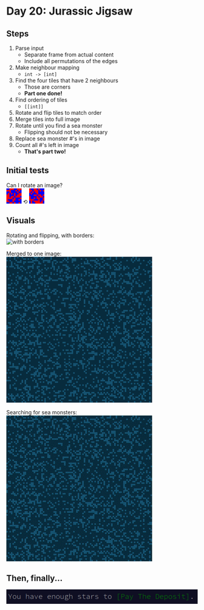 # Day 20: Jurassic Jigsaw

## Steps

1. Parse input
   + Separate frame from actual content
   + Include all permutations of the edges
1. Make neighbour mapping
   + `int -> [int]`
1. Find the four tiles that have 2 neighbours
   + Those are corners
   + **Part one done!**
1. Find ordering of tiles
   + `[[int]]`
1. Rotate and flip tiles to match order
1. Merge tiles into full image
1. Rotate until you find a sea monster
   + Flipping should not be necessary
1. Replace sea monster #'s in image
1. Count all #'s left in image
   + **That's part two!**

## Initial tests

Can I rotate an image?  
![original](asdf.png) ⟲  ![rotated](asdfrot.png)

## Visuals

Rotating and flipping, with borders:  
![with borders](alignment.gif)

Merged to one image:  
![assembled](merged.png)

Searching for sea monsters:  
![with monsters](monsters.gif)

## Then, finally...

![victory!](victory.png)
